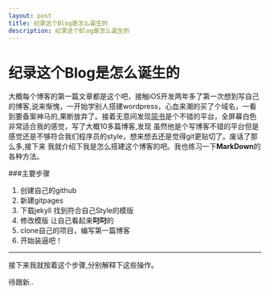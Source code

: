 ```yaml
---
layout: post  
title: 纪录这个Blog是怎么诞生的
description: 纪录这个Blog是怎么诞生的
---
```


# 纪录这个Blog是怎么诞生的

大概每个博客的第一篇文章都是这个吧，接触iOS开发两年多了第一次想到写自己的博客,说来惭愧，一开始学别人搭建wordpress，心血来潮的买了个域名，一看到要备案神马的,果断放弃了。接着无意间发现[简书](http://www.jianshu.com/users/b5709961b8e7/latest_articles)是个不错的平台，全屏幕白色非常适合我的感觉，写了大概10多篇博客,发现 虽然他是个写博客不错的平台但是感觉还是不够符合我们程序员的style，想来想去还是觉得git更贴切了。废话了那么多,接下来 我就介绍下我是怎么搭建这个博客的吧。我也练习一下**MarkDown**的各种方法。



###主要步骤



1. 创建自己的github
2. 新建gitpages
3. 下载jekyll 找到符合自己Style的模版
4. 修改模版 让自己看起来**叼叼**的
5. clone自己的项目，编写第一篇博客
6. 开始装逼吧！

------

接下来我就按着这个步骤,分别解释下这些操作。

待跟新..









